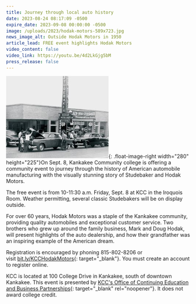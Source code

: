 ```yaml
---
title: Journey through local auto history
date: 2023-08-24 08:17:09 -0500
expire_date: 2023-09-08 00:00:00 -0500
image: /uploads/2023/hodak-motors-589x723.jpg
news_image_alt: Outside Hodak Motors in 1950
article_lead: FREE event highlights Hodak Motors
video_content: false
video_link: https://youtu.be/4d2LkGjg5bM
press_release: false
---
```

![](/uploads/2023/hodak-motors280x225.jpg){: .float-image-right width="280" height="225"}On Sept. 8, Kankakee Community college is offering a community event to journey through the history of American automobile manufacturing with the visually stunning story of Studebaker and Hodak Motors.

The free event is from 10-11:30 a.m. Friday, Sept. 8 at KCC in the Iroquois Room. Weather permitting, several classic Studebakers will be on display outside.

For over 60 years, Hodak Motors was a staple of the Kankakee community, providing quality automobiles and exceptional customer service. Two brothers who grew up around the family business, Mark and Doug Hodak, will present highlights of the auto dealership, and how their grandfather was an inspiring example of the American dream.

Registration is encouraged by phoning 815-802-8206 or visit&nbsp;[bit.ly/KCCHodakMotors](https://www.enrole.com/kcc/jsp/session.jsp?sessionId=2023FA.LLLI-9968.001&amp;courseId=LLLI-9968&amp;categoryId=BF777290){: target="_blank"}. You must create an account to register online.

KCC is located at 100 College Drive in Kankakee, south of downtown Kankakee. This event is presented by [KCC's Office of Continuing Education and Business Partnerships](http://continuinged.kcc.edu){: target="_blank" rel="noopener"}. It does not award college credit.